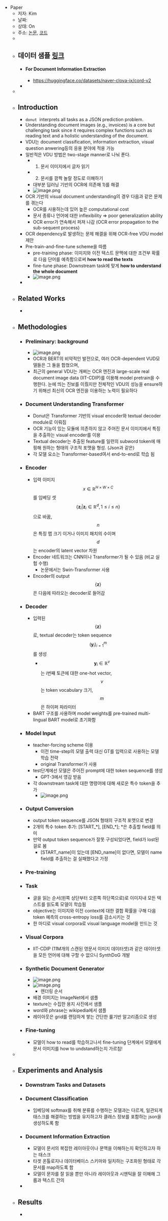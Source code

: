 - Paper
	- 저자: Kim
	- 날짜:
	- 상태: On
	- 주소: [논문](https://arxiv.org/abs/2111.15664), [코드](https://github.com/clovaai/donut)
	-
	- ## 데이터 샘플 [링크](https://github.com/clovaai/donut#data)
		- #### For Document Information Extraction
			- https://huggingface.co/datasets/naver-clova-ix/cord-v2
		-
	-
	- ## Introduction
		- `donut`  interprets all tasks as a JSON prediction problem.
		- Understanding document images (e.g., invoices) is a core but challenging task since it requires complex functions such as reading text and a holistic understanding of the document.
		- VDU는 document classification, information extraction, visual question anwering등의 응용 분야에 적용 가능
		- 일반적은 VDU 방법은 two-stage manner로 나눠 푼다.
			- 1) 문서 이미지에서 글자 읽기
			- 2) 문서를 깜짝 놀랄 정도로 이해하기
			- 대부분 딥러닝 기반의 OCR에 의존해 1)를 해결
			- ![image.png](../assets/image_1669701171135_0.png)
		- OCR 기반의 visual document understanding의 경우 다음과 같은 문제를 겪는다
			- OCR를 사용하는데 있어 높은 computational cost
			- 문서 종류나 언어에 대한 inflexibility => poor generalization ability
			- OCR error가 연속해서 퍼져 나감 (OCR error propagation to the sub-sequent process)
		- OCR dependency로 발생하는 문제 해결을 위해 OCR-free VDU model 제안
		- Pre-train-and-fine-tune scheme을 따름
			- pre-training phase: 이미지와 이전 텍스트 문맥에 대한 조건부 확률로 다음 단어를 예측함으로써 **how to read the texts**
			- fine-tune phase: Downstream task에 맞게 **how to understand the whole document**
			- ![image.png](../assets/image_1669798011071_0.png)
		-
	- ## Related Works
		-
	- ## Methodologies
		- ### Preliminary: background
			- ![image.png](../assets/image_1669798076279_0.png)
			- OCR과 BERT의 비약적인 발전으로, 여러 OCR-dependent VUD모델들은 그 둘을 합쳤으며,
			- 최근의 general VDU는 개쩌는 OCR 엔진과 large-scale real document image data (IIT-CDIP)를 이용해 model pretrain을 수행한다. 눈에 띄는 진보를 이뤘지만 전체적인 VDU의 성능을 ensure하기 위해선 최신의 OCR 엔진을 이용하는 노력이 필요하다
		- ### Document Understanding Transformer
			- Donut은 Transformer 기반의 visual encoder와 textual decoder module로 이뤄짐
			- OCR 기능이 있는 모듈에 의존하지 않고 주어진 문서 이미지에서 특징을 추출하는 visual encoder를 이용
			- Textual decoder는 추출된 feature를 일련의 subword token에 매핑해 원하는 형태의 구조적 포맷을 형성. (Json과 같은)
			- 각 모델 요소는 Transformer-based여서 end-to-end로 학습 됨
		- ### Encoder
			- 입력 이미지 $$x \in \mathbb{R}^{H \times W \times C}$$ 를 임베딩 셋 $$\{ \mathbf{z}_i|\mathbf{z}_i \in \mathbb{R}^d , 1\le i\le n \}$$으로 바꿈, $$n$$은 특징 맵 크기 이거나 이미지 패치의 수이며 $$d$$는 encoder의 latent vector 차원
			- Encoder 네트워크는 CNN이나 Transformer가 될 수 있음 (비교 실험 수행)
				- 논문에서는 Swin-Transformer 사용
			- Encoder의 output $$\{\mathbf{z}\}$$은 다음에 따라오는 decoder로 들어감
		- ### Decoder
			- 입력된 $$\{\mathbf{z}\}$$로, textual decoder는 token sequence $$(\mathbf{y}_i)^m_{i=1}$$를 생성
				- $$\mathbf{y}_i \in \mathbb{R}^v$$는 i번째 토큰에 대한 one-hot vector, $$v$$는 token vocabulary 크기, $$m$$은 하이퍼 파라미터
			- BART 구조를 사용하며 model weights를 pre-trained multi-lingual BART model로 초기화함
		- ### Model Input
			- teacher-forcing scheme 이용
				- 이전 time-step의 모델 출력 대신 GT를 입력으로 사용하는 모델 학습 전략
				- original Transformer가 사용
			- test단계에선 모델은 주어진 prompt에 대한 token sequence를 생성
				- GPT-3에서 영감 받음
			- 각 downstream task에 대한 명령어에 대해 새로운 특수 token을 추가
				- ![image.png](../assets/image_1669852531442_0.png)
		- ### Output Conversion
			- output token sequence를 JSON 형태의 구조적 포맷으로 변경
			- 2개의 특수 token 추가: [START_\*], [END_\*]; *은 추출할 field를 의미
			- 만약 output token sequence가 잘못 구성되었다면, field가 lost된 걸로 봄
				- [START_name]이 있는데 [END_name]이 없다면, 모델이 name field를 추출하는 걸 실패했다고 가정
		- ### Pre-training
		- ### Task
			- 글을 읽는 순서(왼쪽 상단부터 오른쪽 하단쪽으로)로 이미지내 모든 텍스트를 읽도록 모델이 학습됨
			- objective는 이미지와 이전 context에 대한 결합 확률을 구해 다음 token 예측의 cross-entropy loss를 감소시키는 것
			- 한 마디로 visual corpora로 visual language model을 만드는 것
		- ### Visual Corpora
			- IIT-CDIP (11M개의 스캔된 영문서 이미지 데이터셋)과 같은 데이터셋을 모든 언어에 대해 구할 수 없으니 SynthDoG 개발
		- ### Synthetic Document Generator
			- ![image.png](../assets/image_1669854307395_0.png)
			- ![image.png](../assets/image_1669854357639_0.png)
				- 렌더링 순서
			- 배경 이미지는 ImageNet에서 샘플
			- texture는 수집한 용지 사진에서 샘플
			- word와 phrase는 wikipedia에서 샘플
			- 레이아웃은 grid를 랜덤하게 쌓는 간단한 룰기반 알고리즘으로 생성
		- ### Fine-tuning
			- 모델이 how to read를 학습하고나서 fine-tuning 단계에서 모델에게 문서 이미지를 how to undstand하는지 가르침!
	-
	- ## Experiments and Analysis
		- ### Downstram Tasks and Datasets
		- ### Document Classification
			- 임베딩에 softmax를 취해 분류를 수행하는 모델과는 다르게, 일관되게 태스크를 해결하는 방법을 유지하고자 클래스 정보를 포함하는 json을 생성하도록 함
		- ### Document Information Extraction
			- 모델이 문서의 복잡한 레이아웃이나 문맥을 이해하는지 확인하고자 하는 태스크
			- 타겟 온톨로지나 데이터베이스 스키마와 일치하는 구조화된 형태로 각 문서를 map하도록 함
			- 모델이 문자를 잘 읽을 뿐만 아니라 레이아웃과 시맨틱을 잘 이해해 그룹과 텍스트 간의
		-
	- ## Results
		-